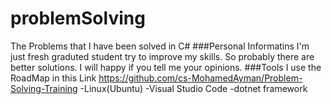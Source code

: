 # problemSolving
The Problems that I have been solved in C#
###Personal Informatins
I'm just fresh graduted student try to improve my skills.
So probably there are better solutions.
I will happy if you tell me your opinions.
###Tools
I use the RoadMap in this Link <https://github.com/cs-MohamedAyman/Problem-Solving-Training>
-Linux(Ubuntu)
-Visual Studio Code
-dotnet framework

